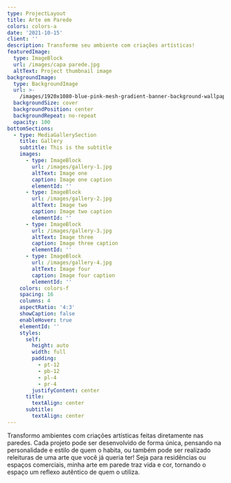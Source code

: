 ```yaml
---
type: ProjectLayout
title: Arte em Parede
colors: colors-a
date: '2021-10-15'
client: ''
description: Transforme seu ambiente com criações artísticas!
featuredImage:
  type: ImageBlock
  url: /images/capa parede.jpg
  altText: Project thumbnail image
backgroundImage:
  type: BackgroundImage
  url: >-
    /images/1920x1080-blue-pink-mesh-gradient-banner-background-wallpaper-website-template-landing-page-web-frame-text_685444-38.jpg
  backgroundSize: cover
  backgroundPosition: center
  backgroundRepeat: no-repeat
  opacity: 100
bottomSections:
  - type: MediaGallerySection
    title: Gallery
    subtitle: This is the subtitle
    images:
      - type: ImageBlock
        url: /images/gallery-1.jpg
        altText: Image one
        caption: Image one caption
        elementId: ''
      - type: ImageBlock
        url: /images/gallery-2.jpg
        altText: Image two
        caption: Image two caption
        elementId: ''
      - type: ImageBlock
        url: /images/gallery-3.jpg
        altText: Image three
        caption: Image three caption
        elementId: ''
      - type: ImageBlock
        url: /images/gallery-4.jpg
        altText: Image four
        caption: Image four caption
        elementId: ''
    colors: colors-f
    spacing: 16
    columns: 4
    aspectRatio: '4:3'
    showCaption: false
    enableHover: true
    elementId: ''
    styles:
      self:
        height: auto
        width: full
        padding:
          - pt-12
          - pb-12
          - pl-4
          - pr-4
        justifyContent: center
      title:
        textAlign: center
      subtitle:
        textAlign: center
---
```

Transformo ambientes com criações artísticas feitas diretamente nas paredes. Cada projeto pode ser desenvolvido de forma única, pensando na personalidade e estilo de quem o habita, ou também pode ser realizado releituras de uma arte que você já queria ter!
Seja para residências ou espaços comerciais, minha arte em parede traz vida e cor, tornando o espaço um reflexo autêntico de quem o utiliza.
